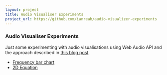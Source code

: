 ```yaml
---
layout: project
title: Audio Visualiser Experiments
project_url: https://github.com/ianreah/audio-visualizer-experiments
---
```

### Audio Visualiser Experiments

Just some experimenting with audio visualisations using Web Audio API and the approach described in [this blog post](http://ianreah.com/2013/02/28/Real-time-analysis-of-streaming-audio-data-with-Web-Audio-API.html).

- [Frequency bar chart](frequency-bar-chart.html)
- [2D Equation](2d-equation.html)